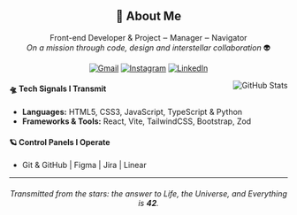 <h2 align="center">
  <strong>👾 About Me</strong>
</h2>

<p align="center">
  Front-end Developer & Project ‒ Manager ‒ Navigator<br>
  <em>On a mission through code, design and interstellar collaboration</em> 👽
</p>

<p align="center">
  <a href="mailto:annielyms@gmail.com"><img src="https://img.shields.io/badge/Gmail-9d4edd?style=for-the-badge&logo=gmail&logoColor=white" alt="Gmail"></a>
  <a href="https://instagram.com/annielymariah.dev/"><img src="https://img.shields.io/badge/Instagram-8a2be2?style=for-the-badge&logo=instagram&logoColor=white" alt="Instagram"></a>
  <a href="https://linkedin.com/in/annielymariah" target="_blank"><img src="https://img.shields.io/badge/LinkedIn-6a1b9a?style=for-the-badge&logo=linkedin&logoColor=white" alt="LinkedIn"></a>
</p>

<img align="right" src="https://github-readme-stats.vercel.app/api?username=annielymariah&show_icons=true&bg_color=0d1117&text_color=76c376&title_color=9d4edd&icon_color=9d4edd&border_color=3d355e&hide_border=true&include_all_commits=true" alt="GitHub Stats">

#### 🛸 Tech Signals I Transmit
- **Languages:** HTML5, CSS3, JavaScript, TypeScript & Python
- **Frameworks & Tools:** React, Vite, TailwindCSS, Bootstrap, Zod

#### 🪐 Control Panels I Operate
- Git & GitHub | Figma | Jira | Linear

---

<h6 align="center">
  Transmitted from the stars: the answer to Life, the Universe, and Everything is <strong>42</strong>.
</h6>
